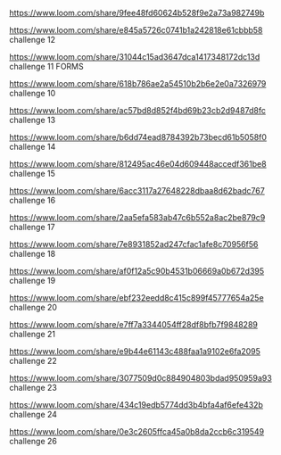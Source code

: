 https://www.loom.com/share/9fee48fd60624b528f9e2a73a982749b



https://www.loom.com/share/e845a5726c0741b1a242818e61cbbb58 challenge 12


https://www.loom.com/share/31044c15ad3647dca1417348172dc13d challenge 11 FORMS


https://www.loom.com/share/618b786ae2a54510b2b6e2e0a7326979 challenge 10

https://www.loom.com/share/ac57bd8d852f4bd69b23cb2d9487d8fc challenge 13

https://www.loom.com/share/b6dd74ead8784392b73becd61b5058f0 challenge 14


https://www.loom.com/share/812495ac46e04d609448accedf361be8 challenge 15

https://www.loom.com/share/6acc3117a27648228dbaa8d62badc767 challenge 16

https://www.loom.com/share/2aa5efa583ab47c6b552a8ac2be879c9 challenge 17

https://www.loom.com/share/7e8931852ad247cfac1afe8c70956f56 challenge 18

https://www.loom.com/share/af0f12a5c90b4531b06669a0b672d395 challenge 19


https://www.loom.com/share/ebf232eedd8c415c899f45777654a25e challenge 20

https://www.loom.com/share/e7ff7a3344054ff28df8bfb7f9848289 challenge 21

https://www.loom.com/share/e9b44e61143c488faa1a9102e6fa2095 challenge 22

https://www.loom.com/share/3077509d0c884904803bdad950959a93 challenge 23

https://www.loom.com/share/434c19edb5774dd3b4bfa4af6efe432b challenge 24

https://www.loom.com/share/0e3c2605ffca45a0b8da2ccb6c319549 challenge 26
